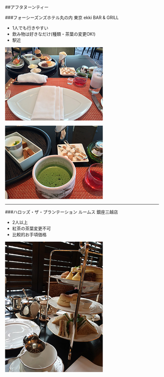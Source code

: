 ##アフタヌーンティー

###フォーシーズンズホテル丸の内 東京 ekki BAR & GRILL
- 1人でも行きやすい
- 飲み物は好きなだけ(種類・茶葉の変更OK!)
- 駅近

![フォーシーズンズ](img/3121.jpg)

![フォーシーズンズ](img/3125.jpg)

---------------------------------------

###ハロッズ・ザ・プランテーション ルームス 銀座三越店
- 2人以上
- 紅茶の茶葉変更不可
- 比較的お手頃価格

![ハロッズ](img/6188.jpg)
